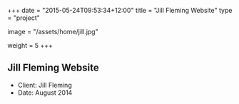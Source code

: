 +++
date = "2015-05-24T09:53:34+12:00"
title = "Jill Fleming Website"
type = "project"

image = "/assets/home/jill.jpg"

weight = 5
+++

## Jill Fleming Website

- Client: Jill Fleming
- Date: August 2014
